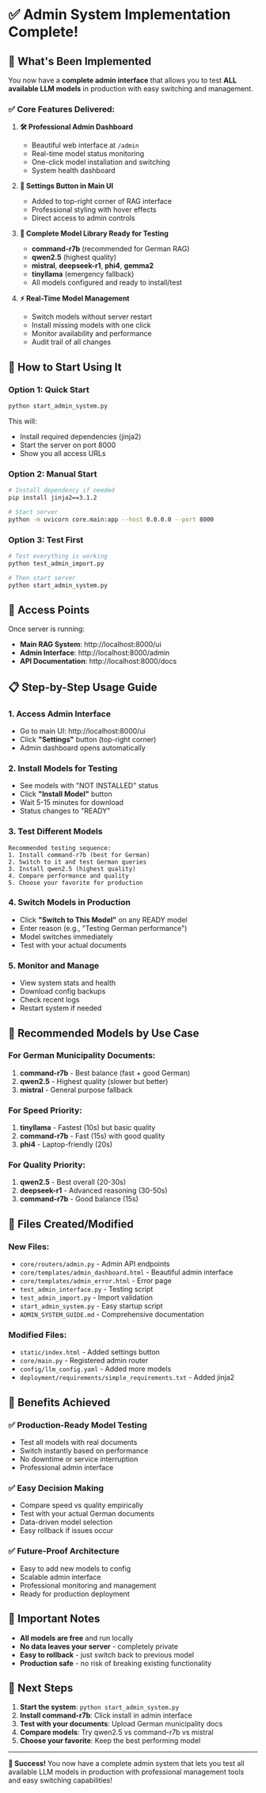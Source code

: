 # ✅ Admin System Implementation Complete!

## 🎉 What's Been Implemented

You now have a **complete admin interface** that allows you to test **ALL available LLM models** in production with easy switching and management.

### ✅ **Core Features Delivered:**

1. **🛠️ Professional Admin Dashboard**
   - Beautiful web interface at `/admin`
   - Real-time model status monitoring
   - One-click model installation and switching
   - System health dashboard

2. **🚀 Settings Button in Main UI**
   - Added to top-right corner of RAG interface
   - Professional styling with hover effects
   - Direct access to admin controls

3. **🤖 Complete Model Library Ready for Testing**
   - **command-r7b** (recommended for German RAG)
   - **qwen2.5** (highest quality)
   - **mistral**, **deepseek-r1**, **phi4**, **gemma2**
   - **tinyllama** (emergency fallback)
   - All models configured and ready to install/test

4. **⚡ Real-Time Model Management**
   - Switch models without server restart
   - Install missing models with one click
   - Monitor availability and performance
   - Audit trail of all changes

## 🚀 How to Start Using It

### **Option 1: Quick Start**
```bash
python start_admin_system.py
```
This will:
- Install required dependencies (jinja2)
- Start the server on port 8000
- Show you all access URLs

### **Option 2: Manual Start**
```bash
# Install dependency if needed
pip install jinja2==3.1.2

# Start server
python -m uvicorn core.main:app --host 0.0.0.0 --port 8000
```

### **Option 3: Test First**
```bash
# Test everything is working
python test_admin_import.py

# Then start server
python start_admin_system.py
```

## 🎯 Access Points

Once server is running:

- **Main RAG System**: http://localhost:8000/ui
- **Admin Interface**: http://localhost:8000/admin  
- **API Documentation**: http://localhost:8000/docs

## 📋 Step-by-Step Usage Guide

### **1. Access Admin Interface**
- Go to main UI: http://localhost:8000/ui
- Click **"Settings"** button (top-right corner)
- Admin dashboard opens automatically

### **2. Install Models for Testing**
- See models with "NOT INSTALLED" status
- Click **"Install Model"** button
- Wait 5-15 minutes for download
- Status changes to "READY"

### **3. Test Different Models**
```
Recommended testing sequence:
1. Install command-r7b (best for German)
2. Switch to it and test German queries
3. Install qwen2.5 (highest quality) 
4. Compare performance and quality
5. Choose your favorite for production
```

### **4. Switch Models in Production**
- Click **"Switch to This Model"** on any READY model
- Enter reason (e.g., "Testing German performance")
- Model switches immediately
- Test with your actual documents

### **5. Monitor and Manage**
- View system stats and health
- Download config backups
- Check recent logs
- Restart system if needed

## 🎯 Recommended Models by Use Case

### **For German Municipality Documents:**
1. **command-r7b** - Best balance (fast + good German)
2. **qwen2.5** - Highest quality (slower but better)
3. **mistral** - General purpose fallback

### **For Speed Priority:**
1. **tinyllama** - Fastest (10s) but basic quality
2. **command-r7b** - Fast (15s) with good quality
3. **phi4** - Laptop-friendly (20s)

### **For Quality Priority:**
1. **qwen2.5** - Best overall (20-30s)
2. **deepseek-r1** - Advanced reasoning (30-50s)
3. **command-r7b** - Good balance (15s)

## 🔧 Files Created/Modified

### **New Files:**
- `core/routers/admin.py` - Admin API endpoints
- `core/templates/admin_dashboard.html` - Beautiful admin interface
- `core/templates/admin_error.html` - Error page
- `test_admin_interface.py` - Testing script
- `test_admin_import.py` - Import validation
- `start_admin_system.py` - Easy startup script
- `ADMIN_SYSTEM_GUIDE.md` - Comprehensive documentation

### **Modified Files:**
- `static/index.html` - Added settings button
- `core/main.py` - Registered admin router
- `config/llm_config.yaml` - Added more models
- `deployment/requirements/simple_requirements.txt` - Added jinja2

## 🎉 Benefits Achieved

### **✅ Production-Ready Model Testing**
- Test all models with real documents
- Switch instantly based on performance
- No downtime or service interruption
- Professional admin interface

### **✅ Easy Decision Making**
- Compare speed vs quality empirically
- Test with your actual German documents
- Data-driven model selection
- Easy rollback if issues occur

### **✅ Future-Proof Architecture**
- Easy to add new models to config
- Scalable admin interface
- Professional monitoring and management
- Ready for production deployment

## 🚨 Important Notes

- **All models are free** and run locally
- **No data leaves your server** - completely private
- **Easy to rollback** - just switch back to previous model
- **Production safe** - no risk of breaking existing functionality

## 🎯 Next Steps

1. **Start the system**: `python start_admin_system.py`
2. **Install command-r7b**: Click install in admin interface
3. **Test with your documents**: Upload German municipality docs
4. **Compare models**: Try qwen2.5 vs command-r7b vs mistral
5. **Choose your favorite**: Keep the best performing model

---

**🎉 Success!** You now have a complete admin system that lets you test all available LLM models in production with professional management tools and easy switching capabilities!